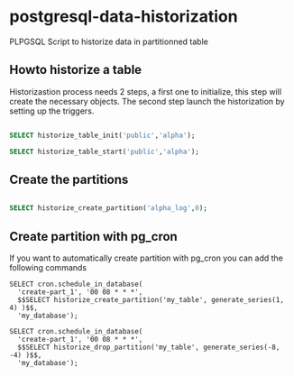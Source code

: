 # postgresql-data-historization
PLPGSQL Script to historize data in partitionned table


## Howto historize a table

Historizastion process needs 2 steps, a first one to initialize, this
step will create the necessary objects. The second step launch the
historization by setting up the triggers.


```sql

SELECT historize_table_init('public','alpha');

SELECT historize_table_start('public','alpha');
```


## Create the partitions

```sql

SELECT historize_create_partition('alpha_log',0);

```

## Create partition with pg_cron

If you want to automatically create partition with pg_cron you can add
the following commands


```
SELECT cron.schedule_in_database(
  'create-part_1', '00 08 * * *',
  $$SELECT historize_create_partition('my_table', generate_series(1, 4) )$$,
  'my_database');

SELECT cron.schedule_in_database(
  'create-part_1', '00 08 * * *',
  $$SELECT historize_drop_partition('my_table', generate_series(-8, -4) )$$,
  'my_database');
```